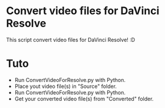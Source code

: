 # Convert video files for DaVinci Resolve
This script convert video files for DaVinci Resolve! :D

# Tuto
- Run ConvertVideoForResolve.py with Python.
- Place yout video file(s) in "Source" folder.
- Run ConvertVideoForResolve.py with Python.
- Get your converted video file(s) from "Converted" folder.
